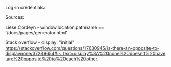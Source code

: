 Log-in credentials:

Sources:

Liese Cordeyn - window.location.pathname == '/docs/pages/generator.html'

Stack overflow - display: "initial"
https://stackoverflow.com/questions/17630945/is-there-an-opposite-to-displaynone/37289654#:~:text=display%3A%20none%20doesn't%20have,are%20opposite%20to%20each%20other.